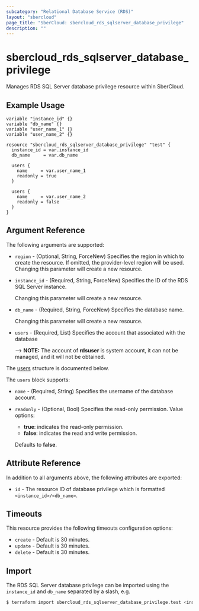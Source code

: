```yaml
---
subcategory: "Relational Database Service (RDS)"
layout: "sbercloud"
page_title: "SberCloud: sbercloud_rds_sqlserver_database_privilege"
description: ""
---
```


# sbercloud_rds_sqlserver_database_privilege

Manages RDS SQL Server database privilege resource within SberCloud.

## Example Usage

```hcl
variable "instance_id" {}
variable "db_name" {}
variable "user_name_1" {}
variable "user_name_2" {}

resource "sbercloud_rds_sqlserver_database_privilege" "test" {
  instance_id = var.instance_id
  db_name     = var.db_name

  users {
    name     = var.user_name_1
    readonly = true
  }

  users {
    name     = var.user_name_2
    readonly = false
  }
}
```

## Argument Reference

The following arguments are supported:

* `region` - (Optional, String, ForceNew) Specifies the region in which to create the resource.
  If omitted, the provider-level region will be used. Changing this parameter will create a new resource.

* `instance_id` - (Required, String, ForceNew) Specifies the ID of the RDS SQL Server instance.

  Changing this parameter will create a new resource.

* `db_name` - (Required, String, ForceNew) Specifies the database name.

  Changing this parameter will create a new resource.

* `users` - (Required, List) Specifies the account that associated with the database

  --> **NOTE:** The account of **rdsuser** is system account, it can not be managed, and it will not be obtained.

The [users](#SQLServerDatabasePrivilege_CreateUser) structure is documented below.

<a name="SQLServerDatabasePrivilege_CreateUser"></a>
The `users` block supports:

* `name` - (Required, String) Specifies the username of the database account.

* `readonly` - (Optional, Bool) Specifies the read-only permission. Value options:
  + **true**: indicates the read-only permission.
  + **false**: indicates the read and write permission.

  Defaults to **false**.

## Attribute Reference

In addition to all arguments above, the following attributes are exported:

* `id` - The resource ID of database privilege which is formatted `<instance_id>/<db_name>`.

## Timeouts

This resource provides the following timeouts configuration options:

* `create` - Default is 30 minutes.
* `update` - Default is 30 minutes.
* `delete` - Default is 30 minutes.

## Import

The RDS SQL Server database privilege can be imported using the `instance_id` and `db_name` separated by a slash, e.g.

```bash
$ terraform import sbercloud_rds_sqlserver_database_privilege.test <instance_id>/<db_name>
```
